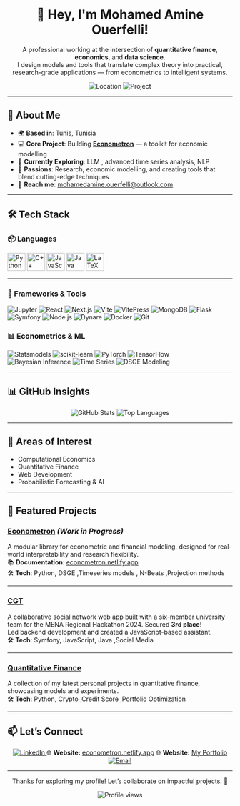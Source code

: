 <div align="center">
  <h1>👋 Hey, I'm Mohamed Amine Ouerfelli!</h1>
<p>
  A professional working at the intersection of <b>quantitative finance</b>, <b>economics</b>, and <b>data science</b>.<br>
  I design models and tools that translate complex theory into practical, research-grade applications — from econometrics to intelligent systems.
</p>
  <img src="https://img.shields.io/badge/-Tunis,%20Tunisia-FF6F61?style=flat-square&logo=map-pin" alt="Location">
  <img src="https://img.shields.io/badge/-Econometron%20Dev-FFD700?style=flat-square&logo=code" alt="Project">
</div>

---

## 🚀 About Me

- 🌍 **Based in**: Tunis, Tunisia  
- 💻 **Core Project**: Building **[Econometron](https://github.com/AmineOuerfellii/econometron)** — a toolkit for economic modelling  
- 🌱 **Currently Exploring**: LLM , advanced time series analysis, NLP
- 🧠 **Passions**: Research, economic modelling, and creating tools that blend cutting-edge techniques  
- 📧 **Reach me**: [mohamedamine.ouerfelli@outlook.com](mailto:mohamedamine.ouerfelli@outlook.com)

---

## 🛠️ Tech Stack

### 📦 Languages
<p align="left">
  <img src="https://cdn.jsdelivr.net/gh/devicons/devicon/icons/python/python-original.svg" width="40" alt="Python" />
  <img src="https://cdn.jsdelivr.net/gh/devicons/devicon/icons/cplusplus/cplusplus-original.svg" width="40" alt="C++" />
  <img src="https://cdn.jsdelivr.net/gh/devicons/devicon/icons/javascript/javascript-original.svg" width="40" alt="JavaScript" />
  <img src="https://cdn.jsdelivr.net/gh/devicons/devicon/icons/java/java-original.svg" width="40" alt="Java" />
  <img src="https://cdn.jsdelivr.net/gh/devicons/devicon/icons/latex/latex-original.svg" width="40" alt="LaTeX" />
</p>

---

### 🧰 Frameworks & Tools

![Jupyter](https://img.shields.io/badge/-Jupyter-F37626?style=flat-square\&logo=jupyter\&logoColor=white)
![React](https://img.shields.io/badge/-React-61DAFB?style=flat-square\&logo=react\&logoColor=black)
![Next.js](https://img.shields.io/badge/-Next.js-000000?style=flat-square\&logo=next.js\&logoColor=white)
![Vite](https://img.shields.io/badge/-Vite-646CFF?style=flat-square\&logo=vite\&logoColor=white)
![VitePress](https://img.shields.io/badge/-VitePress-9999FF?style=flat-square)
![MongoDB](https://img.shields.io/badge/-MongoDB-47A248?style=flat-square\&logo=mongodb\&logoColor=white)
![Flask](https://img.shields.io/badge/-Flask-000000?style=flat-square\&logo=flask\&logoColor=white)
![Symfony](https://img.shields.io/badge/-Symfony-000000?style=flat-square\&logo=symfony\&logoColor=white)
![Node.js](https://img.shields.io/badge/-Node.js-339933?style=flat-square\&logo=node.js\&logoColor=white)
![Dynare](https://img.shields.io/badge/-Dynare-8B008B?style=flat-square)
![Docker](https://img.shields.io/badge/-Docker-2496ED?style=flat-square\&logo=docker\&logoColor=white)
![Git](https://img.shields.io/badge/-Git-F05032?style=flat-square\&logo=git\&logoColor=white)

### 📊 Econometrics & ML
![Statsmodels](https://img.shields.io/badge/-Statsmodels-008080?style=flat-square)
![scikit-learn](https://img.shields.io/badge/-scikit--learn-F7931E?style=flat-square&logo=scikit-learn)
![PyTorch](https://img.shields.io/badge/-PyTorch-EE4C2C?style=flat-square&logo=pytorch)
![TensorFlow](https://img.shields.io/badge/-TensorFlow-FF6F00?style=flat-square&logo=tensorflow)
![Bayesian Inference](https://img.shields.io/badge/-Bayesian%20Inference-4682B4?style=flat-square)
![Time Series](https://img.shields.io/badge/-Time%20Series-6A5ACD?style=flat-square)
![DSGE Modeling](https://img.shields.io/badge/-DSGE%20Modeling-2F4F4F?style=flat-square)

---

## 📊 GitHub Insights

<div align="center">
  <img src="https://github-readme-stats.vercel.app/api?username=AmineOuerfellii&show_icons=true&theme=dracula&hide_border=true" alt="GitHub Stats" />
  <img src="https://github-readme-stats.vercel.app/api/top-langs/?username=AmineOuerfellii&layout=compact&theme=dracula&hide_border=true" alt="Top Languages" />
</div>

---
## 🔭 Areas of Interest

- Computational Economics 
- Quantitative Finance 
- Web Development 
- Probabilistic Forecasting & AI
---
## 🌟 Featured Projects

### [Econometron](https://github.com/AmineOuerfellii/econometron) *(Work in Progress)*
A modular library for econometric and financial modeling, designed for real-world interpretability and research flexibility.  
📚 **Documentation**: [econometron.netlify.app](https://econometron.netlify.app)  
🛠️ **Tech**: Python, DSGE ,Timeseries models , N-Beats ,Projection methods

---

### [CGT](https://github.com/AmineOuerfellii/CGT)
A collaborative social network web app built with a six-member university team for the MENA Regional Hackathon 2024. Secured **3rd place**!  
Led backend development and created a JavaScript-based assistant.  
🛠️ **Tech**: Symfony, JavaScript, Java ,Social Media

---

### [Quantitative Finance](https://github.com/AmineOuerfellii/quantitative_finance)
A collection of my latest personal projects in quantitative finance, showcasing models and experiments.  
🛠️ **Tech**: Python, Crypto ,Credit Score ,Portfolio Optimization

---

## 📫 Let’s Connect

<div align="center">
  <a href="[https://linkedin.com/in/your-link](https://www.linkedin.com/in/amineouerfelli/)">
    <img src="https://img.shields.io/badge/-LinkedIn-0A66C2?style=flat-square&logo=linkedin&logoColor=white" alt="LinkedIn">
  </a>
 🌐 <strong>Website:</strong> <a href="https://econometron.netlify.app">econometron.netlify.app</a>  
 🌐 <strong>Website:</strong> <a href="https://elouerfelliamine.netlify.app">My Portfolio</a>  
  <a href="mailto:mohamedamine.ouerfelli@outlook.com">
    <img src="https://img.shields.io/badge/-Email-D14836?style=flat-square&logo=gmail&logoColor=white" alt="Email">
  </a>
</div>

---

<div align="center">
  <p>Thanks for exploring my profile! Let’s collaborate on impactful projects. 🚀</p>
  <img src="https://komarev.com/ghpvc/?username=AmineOuerfellii&color=brightgreen" alt="Profile views" />
</div>
